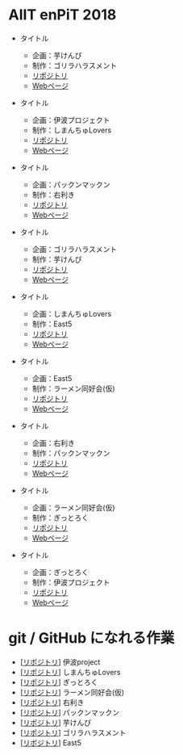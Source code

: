 # AIIT enPiT 2018

* タイトル
  * 企画：芋けんぴ
  * 制作：ゴリラハラスメント
  * [リポジトリ](https://github.com/riono210/mintia_project)
  * [Webページ](https://aiitenpit2018.github.io/mintia_project/)

* タイトル
  * 企画：伊波プロジェクト
  * 制作：しまんちゅLovers
  * [リポジトリ](https://github.com/kugimasa/iha-project)
  * [Webページ](https://aiitenpit2018.github.io/iha-project/)

* タイトル
  * 企画：パックンマックン
  * 制作：右利き
  * [リポジトリ](https://github.com/rkdora/right_hand)
  * [Webページ](https://aiitenpit2018.github.io/right_hand/)

* タイトル
  * 企画：ゴリラハラスメント
  * 制作：芋けんぴ
  * [リポジトリ](https://github.com/Momo-ASKR/energy_drink_library)
  * [Webページ](https://aiitenpit2018.github.io/energy_drink_library)

* タイトル
  * 企画：しまんちゅLovers
  * 制作：East5
  * [リポジトリ](https://github.com/East6/introduce_kurozima/)
  * [Webページ](https://aiitenpit2018.github.io/introduce_kurozima)

* タイトル
  * 企画：East5
  * 制作：ラーメン同好会(仮)
  * [リポジトリ](https://github.com/HiRoKiiii/search_izakaya/)
  * [Webページ](https://aiitenpit2018.github.io/search_izakaya)

* タイトル
  * 企画：右利き
  * 制作：パックンマックン
  * [リポジトリ](https://github.com/tanacchi/our_ramen/)
  * [Webページ](https://aiitenpit2018.github.io/our_ramen)

* タイトル
  * 企画：ラーメン同好会(仮)
  * 制作：ぎっとろく
  * [リポジトリ](https://github.com/Kumaharu/GtouchiRamen/)
  * [Webページ](https://aiitenpit2018.github.io/GtouchiRamen/)

* タイトル
  * 企画：ぎっとろく
  * 制作：伊波プロジェクト
  * [リポジトリ](https://github.com/e165719/team_project/)
  * [Webページ](https://aiitenpit2018.github.io/e165719/)


# git / GitHub になれる作業

* [[リポジトリ](https://github.com/e165719/team_project/)] 伊波project
* [[リポジトリ](https://github.com/kugimasa/team_project-/)] しまんちゅLovers
* [[リポジトリ](https://github.com/Kumaharu/team_project/)] ぎっとろく
* [[リポジトリ](https://github.com/e165744/team_project/)] ラーメン同好会(仮)
* [[リポジトリ](https://github.com/rkdora/team_project/)] 右利き
* [[リポジトリ](https://github.com/naga55/team_project/)] パックンマックン
* [[リポジトリ](https://github.com/Momo-ASKR/team_project/)] 芋けんぴ
* [[リポジトリ](https://github.com/shrink64/team_project/)] ゴリラハラスメント
* [[リポジトリ](https://github.com/East6/team_project/)] East5
